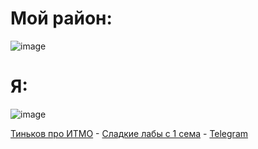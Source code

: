 
# Мой район:
![image](https://github.com/drlinggg/drlinggg/assets/124909828/13b6d9e3-2e12-43fd-9002-634282c84e2d)

# Я:
![image](https://github.com/drlinggg/drlinggg/assets/124909828/4ff10600-e537-46c9-a18e-06f5dfcc8251)

[Тиньков про ИТМО](https://www.youtube.com/watch?v=pdjEya1uypM&ab_channel=qwerty) - [Сладкие лабы с 1 сема](https://github.com/drlinggg/labs) - [Telegram](https://t.me/iwdhmp)

